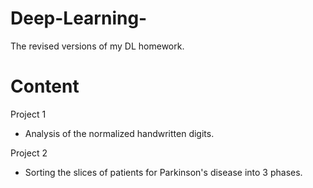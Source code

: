 # Deep-Learning-
The revised versions of my DL homework.

# Content
Project 1
  - Analysis of the normalized handwritten digits.

Project 2
  - Sorting the slices of patients for Parkinson's disease into 3 phases.
